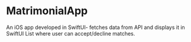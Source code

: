 # MatrimonialApp
An iOS app developed in SwiftUI- fetches data from API and displays it in SwiftUI List where user can accept/decline matches.
